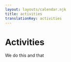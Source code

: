 ```yaml
---
layout: layouts/calendar.njk
title: activities
translationKey: activities
---
```

# Activities

We do this and that

<div id="calendar"></div>